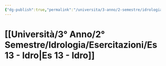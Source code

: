 ```yaml
---
{"dg-publish":true,"permalink":"/universita/3-anno/2-semestre/idrologia/esercitazioni/es-13-idro/"}
---
```



# [[Università/3° Anno/2° Semestre/Idrologia/Esercitazioni/Es 13 - Idro\|Es 13 - Idro]]




